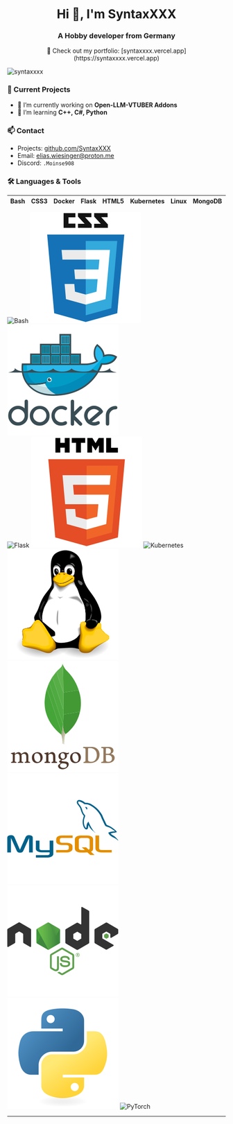 <h1 align="center">Hi 👋, I'm SyntaxXXX</h1>
<h3 align="center">A Hobby developer from Germany</h3>

<p align="center">
  🔗 Check out my portfolio: [syntaxxxx.vercel.app](https://syntaxxxx.vercel.app)
</p>

<p align="left">
  <img src="https://komarev.com/ghpvc/?username=mrbwc&label=Profile%20views&color=0e75b6&style=flat" alt="syntaxxxx" />
</p>

### 🚀 Current Projects

- 🔭 I’m currently working on **Open-LLM-VTUBER Addons**
- 🌱 I’m learning **C++, C#, Python**

### 📫 Contact

- Projects: [github.com/SyntaxXXX](https://github.com/syntaxxxx)
- Email: elias.wiesinger@proton.me
- Discord: `.Moinse908`

### 🛠️ Languages & Tools

Bash | CSS3 | Docker | Flask | HTML5 | Kubernetes | Linux | MongoDB | MySQL | Node.js | Python | PyTorch  
:--:|:--:|:--:|:--:|:--:|:--:|:--:|:--:|:--:|:--:|:--:|:--:  
![Bash](https://www.vectorlogo.zone/logos/gnu_bash/gnu_bash-icon.svg) ![CSS3](https://raw.githubusercontent.com/devicons/devicon/master/icons/css3/css3-original-wordmark.svg) ![Docker](https://raw.githubusercontent.com/devicons/devicon/master/icons/docker/docker-original-wordmark.svg)  
![Flask](https://www.vectorlogo.zone/logos/pocoo_flask/pocoo_flask-icon.svg) ![HTML5](https://raw.githubusercontent.com/devicons/devicon/master/icons/html5/html5-original-wordmark.svg) ![Kubernetes](https://www.vectorlogo.zone/logos/kubernetes/kubernetes-icon.svg)  
![Linux](https://raw.githubusercontent.com/devicons/devicon/master/icons/linux/linux-original.svg) ![MongoDB](https://raw.githubusercontent.com/devicons/devicon/master/icons/mongodb/mongodb-original-wordmark.svg)  
![MySQL](https://raw.githubusercontent.com/devicons/devicon/master/icons/mysql/mysql-original-wordmark.svg) ![Node.js](https://raw.githubusercontent.com/devicons/devicon/master/icons/nodejs/nodejs-original-wordmark.svg)  
![Python](https://raw.githubusercontent.com/devicons/devicon/master/icons/python/python-original.svg) ![PyTorch](https://www.vectorlogo.zone/logos/pytorch/pytorch-icon.svg)

---

